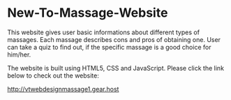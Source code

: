 # New-To-Massage-Website
This website gives user basic informations about different types of massages. Each massage describes cons and pros of obtaining one. User can take a quiz to find out, if the specific massage is a good choice for him/her.

The website is built using HTML5, CSS and JavaScript.
Please click the link below to check out the website:

http://vtwebdesignmassage1.gear.host
